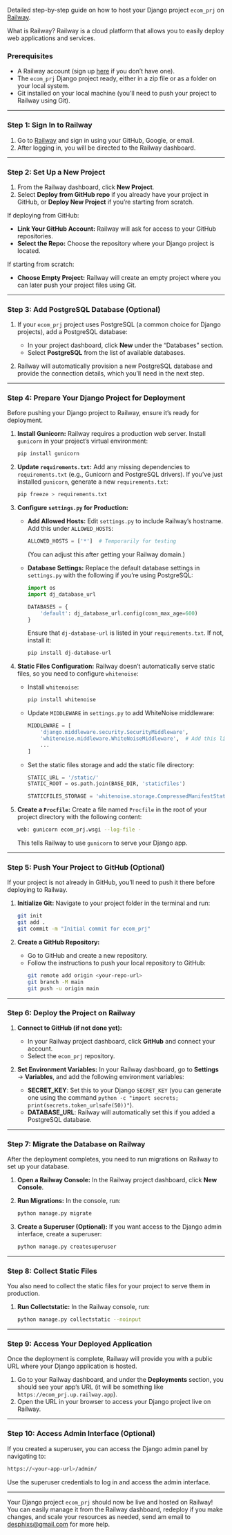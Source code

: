 Detailed step-by-step guide on how to host your Django project `ecom_prj` on [Railway](https://railway.app).

What is Railway?
Railway is a cloud platform that allows you to easily deploy web applications and services.

### Prerequisites

-   A Railway account (sign up [here](https://railway.app/login) if you don’t have one).
-   The `ecom_prj` Django project ready, either in a zip file or as a folder on your local system.
-   Git installed on your local machine (you’ll need to push your project to Railway using Git).

---

### Step 1: Sign In to Railway

1. Go to [Railway](https://railway.app/login) and sign in using your GitHub, Google, or email.
2. After logging in, you will be directed to the Railway dashboard.

---

### Step 2: Set Up a New Project

1. From the Railway dashboard, click **New Project**.
2. Select **Deploy from GitHub repo** if you already have your project in GitHub, or **Deploy New Project** if you’re starting from scratch.

If deploying from GitHub:

-   **Link Your GitHub Account:** Railway will ask for access to your GitHub repositories.
-   **Select the Repo:** Choose the repository where your Django project is located.

If starting from scratch:

-   **Choose Empty Project:** Railway will create an empty project where you can later push your project files using Git.

---

### Step 3: Add PostgreSQL Database (Optional)

1. If your `ecom_prj` project uses PostgreSQL (a common choice for Django projects), add a PostgreSQL database:

    - In your project dashboard, click **New** under the “Databases” section.
    - Select **PostgreSQL** from the list of available databases.

2. Railway will automatically provision a new PostgreSQL database and provide the connection details, which you’ll need in the next step.

---

### Step 4: Prepare Your Django Project for Deployment

Before pushing your Django project to Railway, ensure it’s ready for deployment.

1. **Install Gunicorn:**
   Railway requires a production web server. Install `gunicorn` in your project’s virtual environment:

    ```bash
    pip install gunicorn
    ```

2. **Update `requirements.txt`:**
   Add any missing dependencies to `requirements.txt` (e.g., Gunicorn and PostgreSQL drivers). If you’ve just installed `gunicorn`, generate a new `requirements.txt`:

    ```bash
    pip freeze > requirements.txt
    ```

3. **Configure `settings.py` for Production:**

    - **Add Allowed Hosts:**
      Edit `settings.py` to include Railway’s hostname. Add this under `ALLOWED_HOSTS`:

        ```python
        ALLOWED_HOSTS = ['*']  # Temporarily for testing
        ```

        (You can adjust this after getting your Railway domain.)

    - **Database Settings:**
      Replace the default database settings in `settings.py` with the following if you’re using PostgreSQL:

        ```python
        import os
        import dj_database_url

        DATABASES = {
            'default': dj_database_url.config(conn_max_age=600)
        }
        ```

        Ensure that `dj-database-url` is listed in your `requirements.txt`. If not, install it:

        ```bash
        pip install dj-database-url
        ```

4. **Static Files Configuration:**
   Railway doesn’t automatically serve static files, so you need to configure `whitenoise`:

    - Install `whitenoise`:

        ```bash
        pip install whitenoise
        ```

    - Update `MIDDLEWARE` in `settings.py` to add WhiteNoise middleware:

        ```python
        MIDDLEWARE = [
            'django.middleware.security.SecurityMiddleware',
            'whitenoise.middleware.WhiteNoiseMiddleware',  # Add this line
            ...
        ]
        ```

    - Set the static files storage and add the static file directory:

        ```python
        STATIC_URL = '/static/'
        STATIC_ROOT = os.path.join(BASE_DIR, 'staticfiles')

        STATICFILES_STORAGE = 'whitenoise.storage.CompressedManifestStaticFilesStorage'
        ```

5. **Create a `Procfile`:**
   Create a file named `Procfile` in the root of your project directory with the following content:

    ```bash
    web: gunicorn ecom_prj.wsgi --log-file -
    ```

    This tells Railway to use `gunicorn` to serve your Django app.

---

### Step 5: Push Your Project to GitHub (Optional)

If your project is not already in GitHub, you’ll need to push it there before deploying to Railway.

1. **Initialize Git:**
   Navigate to your project folder in the terminal and run:

    ```bash
    git init
    git add .
    git commit -m "Initial commit for ecom_prj"
    ```

2. **Create a GitHub Repository:**
    - Go to GitHub and create a new repository.
    - Follow the instructions to push your local repository to GitHub:
        ```bash
        git remote add origin <your-repo-url>
        git branch -M main
        git push -u origin main
        ```

---

### Step 6: Deploy the Project on Railway

1. **Connect to GitHub (if not done yet):**

    - In your Railway project dashboard, click **GitHub** and connect your account.
    - Select the `ecom_prj` repository.

2. **Set Environment Variables:**
   In your Railway dashboard, go to **Settings** → **Variables**, and add the following environment variables:

    - **SECRET_KEY**: Set this to your Django `SECRET_KEY` (you can generate one using the command `python -c "import secrets; print(secrets.token_urlsafe(50))"`).
    - **DATABASE_URL**: Railway will automatically set this if you added a PostgreSQL database.

---

### Step 7: Migrate the Database on Railway

After the deployment completes, you need to run migrations on Railway to set up your database.

1. **Open a Railway Console:**
   In the Railway project dashboard, click **New Console**.
2. **Run Migrations:**
   In the console, run:

    ```bash
    python manage.py migrate
    ```

3. **Create a Superuser (Optional):**
   If you want access to the Django admin interface, create a superuser:
    ```bash
    python manage.py createsuperuser
    ```

---

### Step 8: Collect Static Files

You also need to collect the static files for your project to serve them in production.

1. **Run Collectstatic:**
   In the Railway console, run:
    ```bash
    python manage.py collectstatic --noinput
    ```

---

### Step 9: Access Your Deployed Application

Once the deployment is complete, Railway will provide you with a public URL where your Django application is hosted.

1. Go to your Railway dashboard, and under the **Deployments** section, you should see your app’s URL (it will be something like `https://ecom_prj.up.railway.app`).
2. Open the URL in your browser to access your Django project live on Railway.

---

### Step 10: Access Admin Interface (Optional)

If you created a superuser, you can access the Django admin panel by navigating to:

```bash
https://<your-app-url>/admin/
```

Use the superuser credentials to log in and access the admin interface.

---

Your Django project `ecom_prj` should now be live and hosted on Railway! You can easily manage it from the Railway dashboard, redeploy if you make changes, and scale your resources as needed, send am email to desphixs@gmail.com for more help.
